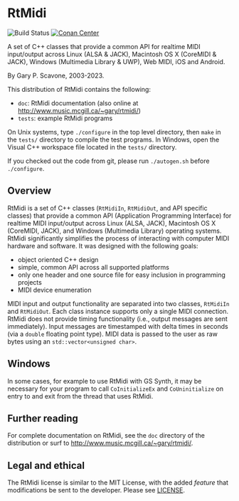 # RtMidi

![Build Status](https://github.com/thestk/rtmidi/actions/workflows/ci.yml/badge.svg)
[![Conan Center](https://shields.io/conan/v/rtmidi)](https://conan.io/center/rtmidi)

A set of C++ classes that provide a common API for realtime MIDI input/output across Linux (ALSA & JACK), Macintosh OS X (CoreMIDI & JACK), Windows (Multimedia Library & UWP), Web MIDI, iOS and Android.

By Gary P. Scavone, 2003-2023.

This distribution of RtMidi contains the following:

- `doc`:      RtMidi documentation (also online at http://www.music.mcgill.ca/~gary/rtmidi/)
- `tests`:    example RtMidi programs

On Unix systems, type `./configure` in the top level directory, then `make` in the `tests/` directory to compile the test programs.  In Windows, open the Visual C++ workspace file located in the `tests/` directory.

If you checked out the code from git, please run `./autogen.sh` before `./configure`.

## Overview

RtMidi is a set of C++ classes (`RtMidiIn`, `RtMidiOut`, and API specific classes) that provide a common API (Application Programming Interface) for realtime MIDI input/output across Linux (ALSA, JACK), Macintosh OS X (CoreMIDI, JACK), and Windows (Multimedia Library) operating systems.  RtMidi significantly simplifies the process of interacting with computer MIDI hardware and software.  It was designed with the following goals:

  - object oriented C++ design
  - simple, common API across all supported platforms
  - only one header and one source file for easy inclusion in programming projects
  - MIDI device enumeration

MIDI input and output functionality are separated into two classes, `RtMidiIn` and `RtMidiOut`.  Each class instance supports only a single MIDI connection.  RtMidi does not provide timing functionality (i.e., output messages are sent immediately).  Input messages are timestamped with delta times in seconds (via a `double` floating point type).  MIDI data is passed to the user as raw bytes using an `std::vector<unsigned char>`.

## Windows

In some cases, for example to use RtMidi with GS Synth, it may be necessary for your program to call `CoInitializeEx` and `CoUninitialize` on entry to and exit from the thread that uses RtMidi.

## Further reading

For complete documentation on RtMidi, see the `doc` directory of the distribution or surf to http://www.music.mcgill.ca/~gary/rtmidi/.

## Legal and ethical

The RtMidi license is similar to the MIT License, with the added *feature* that modifications be sent to the developer.  Please see [LICENSE](LICENSE).
